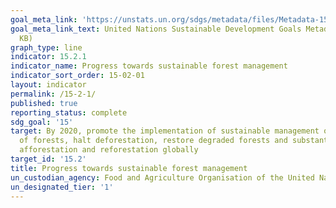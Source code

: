 ```yaml
---
goal_meta_link: 'https://unstats.un.org/sdgs/metadata/files/Metadata-15-02-01.pdf '
goal_meta_link_text: United Nations Sustainable Development Goals Metadata (PDF 756
  KB)
graph_type: line
indicator: 15.2.1
indicator_name: Progress towards sustainable forest management
indicator_sort_order: 15-02-01
layout: indicator
permalink: /15-2-1/
published: true
reporting_status: complete
sdg_goal: '15'
target: By 2020, promote the implementation of sustainable management of all types
  of forests, halt deforestation, restore degraded forests and substantially increase
  afforestation and reforestation globally
target_id: '15.2'
title: Progress towards sustainable forest management
un_custodian_agency: Food and Agriculture Organisation of the United Nations (FAO)
un_designated_tier: '1'
---
```

